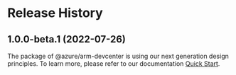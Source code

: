 # Release History
    
## 1.0.0-beta.1 (2022-07-26)

The package of @azure/arm-devcenter is using our next generation design principles. To learn more, please refer to our documentation [Quick Start](https://aka.ms/js-track2-quickstart).
